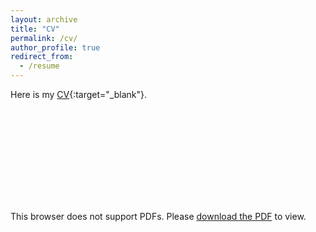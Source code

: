 ```yaml
---
layout: archive
title: "CV"
permalink: /cv/
author_profile: true
redirect_from:
  - /resume
---
```


Here is my [CV](http://jinyan-sivan.github.io/files/Jin_Yan_CV.pdf){:target="_blank"}. 

<object data="http://jinyan-sivan.github.io/files/Jin_Yan_CV.pdf" type="application/pdf" width="700px" height="700px">
    <embed src="http://jinyan-sivan.github.io/files/Jin_Yan_CV.pdf">
        <p>This browser does not support PDFs. Please <a href="http://jinyan-sivan.github.io/files/Jin_Yan_CV.pdf">download the PDF</a> to view.</p>
    </embed>
</object>
